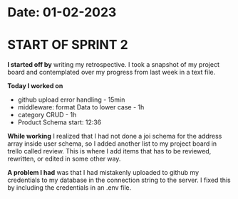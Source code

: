 # Date: 01-02-2023

# START OF SPRINT 2

**I started off by** writing my retrospective. I took a snapshot of my project board and contemplated over my progress from last week in a text file.

**Today I worked on** 
- github upload error handling - 15min
- middleware: format Data to lower case - 1h
- category CRUD - 1h
- Product Schema start: 12:36

**While working** I realized that I had not done a joi schema for the address array inside user schema, so I added another list to my project board in trello called review. This is where I add items that has to be reviewed, rewritten, or edited in some other way.

**A problem I had** was that I had mistakenly uploaded to github my credentials to my database in the connection string to the server. I fixed this by including the credentials in an .env file.